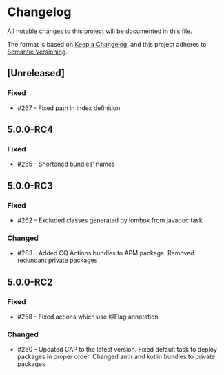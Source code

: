 # Changelog
All notable changes to this project will be documented in this file.

The format is based on [Keep a Changelog](https://keepachangelog.com/en/1.0.0/),
and this project adheres to [Semantic Versioning](https://semver.org/spec/v2.0.0.html).

## [Unreleased]

### Fixed
- #267 - Fixed path in index definition

## 5.0.0-RC4

### Fixed
- #265 - Shortened bundles' names

## 5.0.0-RC3

### Fixed
- #262 - Excluded classes generated by lombok from javadoc task

### Changed
- #263 - Added CQ Actions bundles to APM package. Removed redundant private packages

## 5.0.0-RC2

### Fixed
- #258 - Fixed actions which use @Flag annotation

### Changed
- #260 - Updated GAP to the latest version. Fixed default task to deploy packages in proper order. Changed antlr and kotlin bundles to private packages 